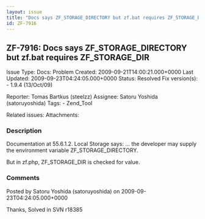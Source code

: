 ```yaml
---
layout: issue
title: "Docs says ZF_STORAGE_DIRECTORY but zf.bat requires ZF_STORAGE_DIR"
id: ZF-7916
---
```


ZF-7916: Docs says ZF\_STORAGE\_DIRECTORY but zf.bat requires ZF\_STORAGE\_DIR
------------------------------------------------------------------------------

 Issue Type: Docs: Problem Created: 2009-09-21T14:00:21.000+0000 Last Updated: 2009-09-23T04:24:05.000+0000 Status: Resolved Fix version(s): - 1.9.4 (13/Oct/09)
 
 Reporter:  Tomas Bartkus (steelzz)  Assignee:  Satoru Yoshida (satoruyoshida)  Tags: - Zend\_Tool
 
 Related issues: 
 Attachments: 
### Description

Documentation at 55.6.1.2. Local Storage says: ... the developer may supply the environment variable ZF\_STORAGE\_DIRECTORY.

But in zf.php, ZF\_STORAGE\_DIR is checked for value.

 

 

### Comments

Posted by Satoru Yoshida (satoruyoshida) on 2009-09-23T04:24:05.000+0000

Thanks, Solved in SVN r18385

 

 
